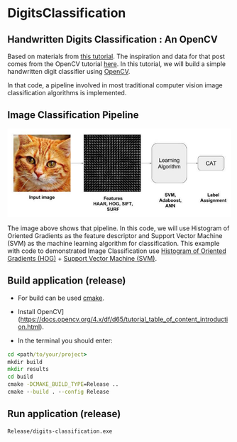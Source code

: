 # __DigitsClassification__
__Handwritten Digits Classification__ : An OpenCV
---

Based on materials from [this tutorial](https://learnopencv.com/handwritten-digits-classification-an-opencv-c-python-tutorial/#disqus_thread).
The inspiration and data for that post comes from the OpenCV tutorial [here](https://docs.opencv.org/3.4/dd/d3b/tutorial_py_svm_opencv.html).
In this tutorial, we will build a simple handwritten digit classifier using [OpenCV](https://opencv.org/).

In that code, a pipeline involved in most traditional computer vision image classification algorithms is implemented.

## __Image Classification Pipeline__

![as](/images/image-classification-pipeline.jpg)

The image above shows that pipeline. In this code, we will use Histogram of Oriented Gradients as the feature descriptor and Support Vector Machine (SVM) as the machine learning algorithm for classification.
This example with code to demonstrated Image Classification use [Histogram of Oriented Gradients (HOG)](https://waksoft.susu.ru/2021/11/01/histogram-of-oriented-gradients/) + [Support Vector Machine (SVM)](https://waksoft.susu.ru/2021/05/27/image-recognition-and-object-detection-part1/).


## __Build application__ (release)
- For build can be used [cmake](https://cmake.org/).

- Install OpenCV](https://docs.opencv.org/4.x/df/d65/tutorial_table_of_content_introduction.html).

- In the terminal you should enter:
```cmd
cd <path/to/your/project>
mkdir build
mkdir results
cd build
cmake -DCMAKE_BUILD_TYPE=Release ..
cmake --build . --config Release
```

## __Run application__ (release)
```cmd
Release/digits-classification.exe
```
